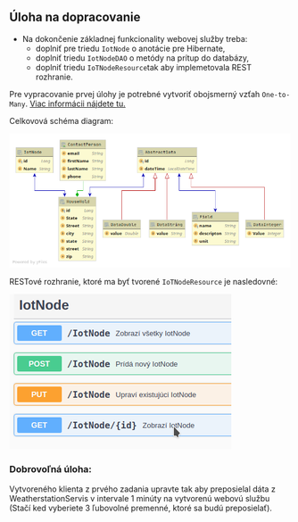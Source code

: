 ## Úloha na dopracovanie

- Na dokončenie základnej funkcionality webovej služby treba:
    - doplniť pre triedu `IotNode` o anotácie pre Hibernate, 
    - doplniť triedu `IotNodeDAO` o metódy na prítup do databázy,
    - doplniť triedu `IoTNodeResource`tak aby implemetovala REST rozhranie.

Pre vypracovanie prvej úlohy je potrebné vytvoriť obojsmerný vzťah `One-to-Many`. [Viac informácii nájdete tu.](https://www.baeldung.com/hibernate-one-to-many)

Celkovová schéma diagram:

![](images/uloha_vsetkoER.png)

RESTové rozhranie, ktoré ma byť tvorené `IoTNodeResource` je nasledovné:

![](images/Screenshot_20200520_130334.png)

### Dobrovoľná úloha:

Vytvoreného klienta z prvého zadania upravte tak aby preposielal dáta z WeatherstationServis v intervale 1 minúty na vytvorenú webovú službu (Stačí ked vyberiete 3 ľubovolné premenné, ktoré sa budú preposielať). 